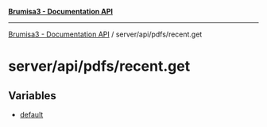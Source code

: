 [**Brumisa3 - Documentation API**](../../../../README.md)

***

[Brumisa3 - Documentation API](../../../../README.md) / server/api/pdfs/recent.get

# server/api/pdfs/recent.get

## Variables

- [default](variables/default.md)
